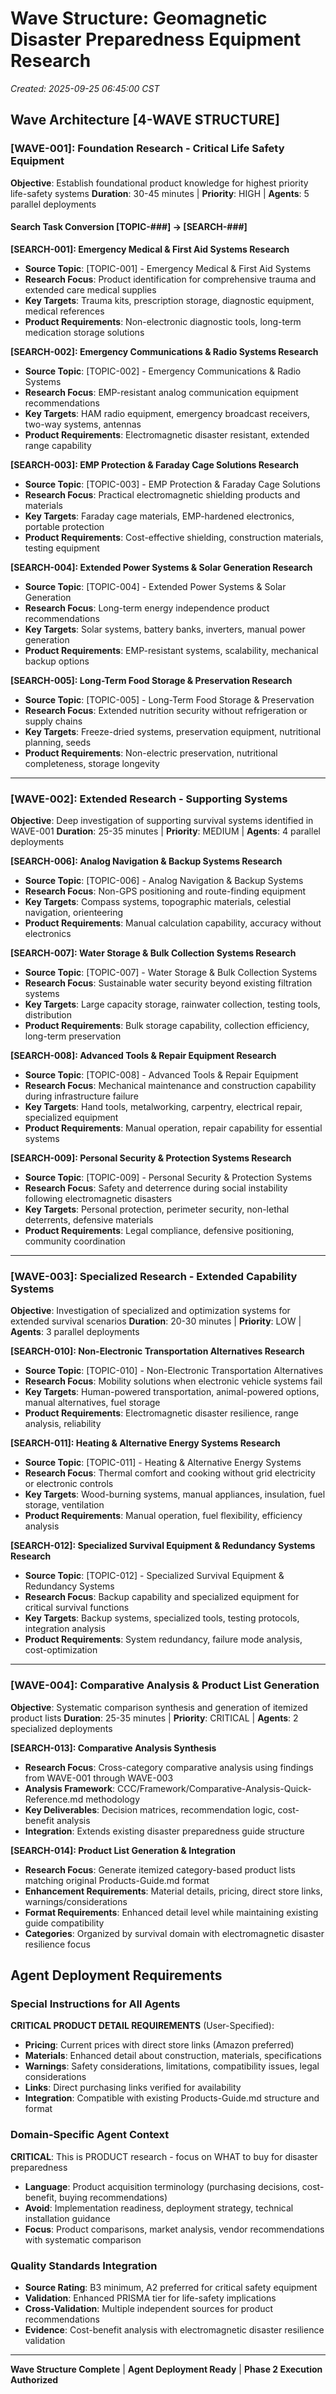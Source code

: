 # Wave Structure: Geomagnetic Disaster Preparedness Equipment Research
*Created: 2025-09-25 06:45:00 CST*

## Wave Architecture [4-WAVE STRUCTURE]

### **[WAVE-001]: Foundation Research - Critical Life Safety Equipment**
**Objective**: Establish foundational product knowledge for highest priority life-safety systems
**Duration**: 30-45 minutes | **Priority**: HIGH | **Agents**: 5 parallel deployments

#### **Search Task Conversion [TOPIC-###] → [SEARCH-###]**

**[SEARCH-001]: Emergency Medical & First Aid Systems Research**
- **Source Topic**: [TOPIC-001] - Emergency Medical & First Aid Systems
- **Research Focus**: Product identification for comprehensive trauma and extended care medical supplies
- **Key Targets**: Trauma kits, prescription storage, diagnostic equipment, medical references
- **Product Requirements**: Non-electronic diagnostic tools, long-term medication storage solutions

**[SEARCH-002]: Emergency Communications & Radio Systems Research**
- **Source Topic**: [TOPIC-002] - Emergency Communications & Radio Systems
- **Research Focus**: EMP-resistant analog communication equipment recommendations
- **Key Targets**: HAM radio equipment, emergency broadcast receivers, two-way systems, antennas
- **Product Requirements**: Electromagnetic disaster resistant, extended range capability

**[SEARCH-003]: EMP Protection & Faraday Cage Solutions Research**
- **Source Topic**: [TOPIC-003] - EMP Protection & Faraday Cage Solutions
- **Research Focus**: Practical electromagnetic shielding products and materials
- **Key Targets**: Faraday cage materials, EMP-hardened electronics, portable protection
- **Product Requirements**: Cost-effective shielding, construction materials, testing equipment

**[SEARCH-004]: Extended Power Systems & Solar Generation Research**
- **Source Topic**: [TOPIC-004] - Extended Power Systems & Solar Generation
- **Research Focus**: Long-term energy independence product recommendations
- **Key Targets**: Solar systems, battery banks, inverters, manual power generation
- **Product Requirements**: EMP-resistant systems, scalability, mechanical backup options

**[SEARCH-005]: Long-Term Food Storage & Preservation Research**
- **Source Topic**: [TOPIC-005] - Long-Term Food Storage & Preservation
- **Research Focus**: Extended nutrition security without refrigeration or supply chains
- **Key Targets**: Freeze-dried systems, preservation equipment, nutritional planning, seeds
- **Product Requirements**: Non-electric preservation, nutritional completeness, storage longevity

---

### **[WAVE-002]: Extended Research - Supporting Systems**
**Objective**: Deep investigation of supporting survival systems identified in WAVE-001
**Duration**: 25-35 minutes | **Priority**: MEDIUM | **Agents**: 4 parallel deployments

**[SEARCH-006]: Analog Navigation & Backup Systems Research**
- **Source Topic**: [TOPIC-006] - Analog Navigation & Backup Systems
- **Research Focus**: Non-GPS positioning and route-finding equipment
- **Key Targets**: Compass systems, topographic materials, celestial navigation, orienteering
- **Product Requirements**: Manual calculation capability, accuracy without electronics

**[SEARCH-007]: Water Storage & Bulk Collection Systems Research**
- **Source Topic**: [TOPIC-007] - Water Storage & Bulk Collection Systems
- **Research Focus**: Sustainable water security beyond existing filtration systems
- **Key Targets**: Large capacity storage, rainwater collection, testing tools, distribution
- **Product Requirements**: Bulk storage capability, collection efficiency, long-term preservation

**[SEARCH-008]: Advanced Tools & Repair Equipment Research**
- **Source Topic**: [TOPIC-008] - Advanced Tools & Repair Equipment
- **Research Focus**: Mechanical maintenance and construction capability during infrastructure failure
- **Key Targets**: Hand tools, metalworking, carpentry, electrical repair, specialized equipment
- **Product Requirements**: Manual operation, repair capability for essential systems

**[SEARCH-009]: Personal Security & Protection Systems Research**
- **Source Topic**: [TOPIC-009] - Personal Security & Protection Systems
- **Research Focus**: Safety and deterrence during social instability following electromagnetic disasters
- **Key Targets**: Personal protection, perimeter security, non-lethal deterrents, defensive materials
- **Product Requirements**: Legal compliance, defensive positioning, community coordination

---

### **[WAVE-003]: Specialized Research - Extended Capability Systems**
**Objective**: Investigation of specialized and optimization systems for extended survival scenarios
**Duration**: 20-30 minutes | **Priority**: LOW | **Agents**: 3 parallel deployments

**[SEARCH-010]: Non-Electronic Transportation Alternatives Research**
- **Source Topic**: [TOPIC-010] - Non-Electronic Transportation Alternatives
- **Research Focus**: Mobility solutions when electronic vehicle systems fail
- **Key Targets**: Human-powered transportation, animal-powered options, manual alternatives, fuel storage
- **Product Requirements**: Electromagnetic disaster resilience, range analysis, reliability

**[SEARCH-011]: Heating & Alternative Energy Systems Research**
- **Source Topic**: [TOPIC-011] - Heating & Alternative Energy Systems
- **Research Focus**: Thermal comfort and cooking without grid electricity or electronic controls
- **Key Targets**: Wood-burning systems, manual appliances, insulation, fuel storage, ventilation
- **Product Requirements**: Manual operation, fuel flexibility, efficiency analysis

**[SEARCH-012]: Specialized Survival Equipment & Redundancy Systems Research**
- **Source Topic**: [TOPIC-012] - Specialized Survival Equipment & Redundancy Systems
- **Research Focus**: Backup capability and specialized equipment for critical survival functions
- **Key Targets**: Backup systems, specialized tools, testing protocols, integration analysis
- **Product Requirements**: System redundancy, failure mode analysis, cost-optimization

---

### **[WAVE-004]: Comparative Analysis & Product List Generation**
**Objective**: Systematic comparison synthesis and generation of itemized product lists
**Duration**: 25-35 minutes | **Priority**: CRITICAL | **Agents**: 2 specialized deployments

**[SEARCH-013]: Comparative Analysis Synthesis**
- **Research Focus**: Cross-category comparative analysis using findings from WAVE-001 through WAVE-003
- **Analysis Framework**: CCC/Framework/Comparative-Analysis-Quick-Reference.md methodology
- **Key Deliverables**: Decision matrices, recommendation logic, cost-benefit analysis
- **Integration**: Extends existing disaster preparedness guide structure

**[SEARCH-014]: Product List Generation & Integration**
- **Research Focus**: Generate itemized category-based product lists matching original Products-Guide.md format
- **Enhancement Requirements**: Material details, pricing, direct store links, warnings/considerations
- **Format Requirements**: Enhanced detail level while maintaining existing guide compatibility
- **Categories**: Organized by survival domain with electromagnetic disaster resilience focus

## Agent Deployment Requirements

### **Special Instructions for All Agents**
**CRITICAL PRODUCT DETAIL REQUIREMENTS** (User-Specified):
- **Pricing**: Current prices with direct store links (Amazon preferred)
- **Materials**: Enhanced detail about construction, materials, specifications
- **Warnings**: Safety considerations, limitations, compatibility issues, legal considerations
- **Links**: Direct purchasing links verified for availability
- **Integration**: Compatible with existing Products-Guide.md structure and format

### **Domain-Specific Agent Context**
**CRITICAL**: This is PRODUCT research - focus on WHAT to buy for disaster preparedness
- **Language**: Product acquisition terminology (purchasing decisions, cost-benefit, buying recommendations)
- **Avoid**: Implementation readiness, deployment strategy, technical installation guidance
- **Focus**: Product comparisons, market analysis, vendor recommendations with systematic comparison

### **Quality Standards Integration**
- **Source Rating**: B3 minimum, A2 preferred for critical safety equipment
- **Validation**: Enhanced PRISMA tier for life-safety implications
- **Cross-Validation**: Multiple independent sources for product recommendations
- **Evidence**: Cost-benefit analysis with electromagnetic disaster resilience validation

---

**Wave Structure Complete** | **Agent Deployment Ready** | **Phase 2 Execution Authorized**